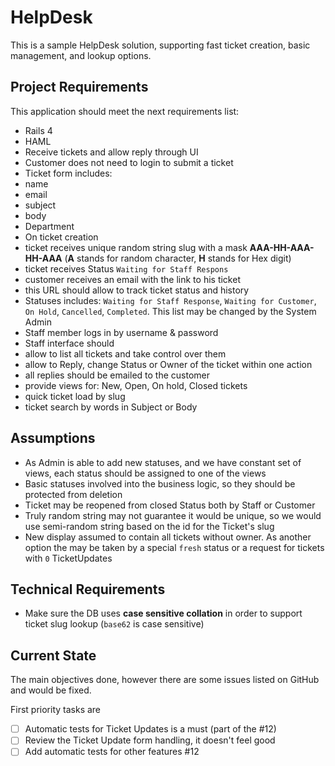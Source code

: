 # HelpDesk

This is a sample HelpDesk solution, supporting fast ticket creation, basic management, and lookup options.

## Project Requirements

This application should meet the next requirements list:
- Rails 4
- HAML
- Receive tickets and allow reply through UI
- Customer does not need to login to submit a ticket
- Ticket form includes:
 - name
 - email
 - subject
 - body
 - Department
- On ticket creation
 - ticket receives unique random string slug with a mask **AAA-HH-AAA-HH-AAA** (**A** stands for random character, 
 **H** stands for Hex digit)
 - ticket receives Status `Waiting for Staff Respons`
 - customer receives an email with the link to his ticket
 - this URL should allow to track ticket status and history
- Statuses includes: `Waiting for Staff Response`, `Waiting for Customer`, `On Hold`, `Cancelled`, `Completed`. 
This list may be changed by the System Admin
- Staff member logs in by username & password
- Staff interface should
 - allow to list all tickets and take control over them
 - allow to Reply, change Status or Owner of the ticket within one action
 - all replies should be emailed to the customer
 - provide views for: New, Open, On hold, Closed tickets
 - quick ticket load by slug
 - ticket search by words in Subject or Body

## Assumptions

- As Admin is able to add new statuses, and we have constant set of views, each status should be assigned 
to one of the views
- Basic statuses involved into the business logic, so they should be protected from deletion
- Ticket may be reopened from closed Status both by Staff or Customer
- Truly random string may not guarantee it would be unique, so we would use semi-random string based on the id 
for the Ticket's slug
- New display assumed to contain all tickets without owner. As another option the may be taken by a special `fresh` 
status or a request for tickets with `0` TicketUpdates

## Technical Requirements

- Make sure the DB uses **case sensitive collation** in order to support ticket slug lookup (`base62` is case sensitive)

## Current State

The main objectives done, however there are some issues listed on GitHub and would be fixed.

First priority tasks are
 
- [ ] Automatic tests for Ticket Updates is a must (part of the #12)
- [ ] Review the Ticket Update form handling, it doesn't feel good
- [ ] Add automatic tests for other features #12 